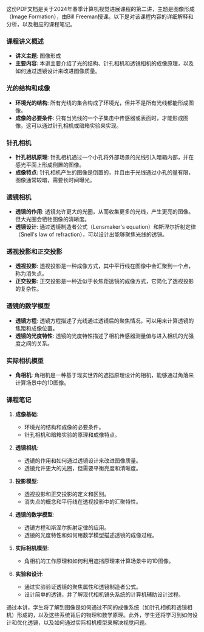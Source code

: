 这份PDF文档是关于2024年春季计算机视觉进展课程的第二讲，主题是图像形成（Image Formation），由Bill Freeman授课。以下是对该课程内容的详细解释和分析，以及相应的课程笔记。

### 课程讲义概述
- **讲义主题**: 图像形成
- **主要内容**: 本讲主要介绍了光的结构、针孔相机和透镜相机的成像原理，以及如何通过透镜设计来改进图像质量。

### 光的结构和成像
- **环境光的结构**: 所有光线的集合构成了环境光，但并不是所有光线都能形成图像。
- **成像的必要条件**: 只有当光线的一个子集击中传感器或表面时，才能形成图像。这可以通过针孔相机或暗箱实验来实现。

### 针孔相机
- **针孔相机原理**: 针孔相机通过一个小孔将外部场景的光线引入暗箱内部，并在感光平面上形成倒置的图像。
- **成像特点**: 针孔相机产生的图像是倒置的，并且由于光线通过小孔的量有限，图像通常较暗，需要长时间曝光。

### 透镜相机
- **透镜的作用**: 透镜允许更大的光圈，从而收集更多的光线，产生更亮的图像。但大光圈会牺牲图像的清晰度。
- **透镜设计**: 通过透镜制造者公式（Lensmaker's equation）和斯涅尔折射定律（Snell's law of refraction），可以设计出能够聚焦光线的透镜。

### 透视投影和正交投影
- **透视投影**: 透视投影是一种成像方式，其中平行线在图像中会汇聚到一个点，称为消失点。
- **正交投影**: 正交投影是一种近似于长焦距透镜的成像方式，它简化了透视投影的复杂性。

### 透镜的数学模型
- **透镜方程**: 透镜方程描述了光线通过透镜后的聚焦情况，可以用来计算透镜的焦距和成像位置。
- **透镜的光度特性**: 透镜的光度特性描述了相机传感器测量值与进入相机的光强度之间的关系。

### 实际相机模型
- **角相机**: 角相机是一种基于现实世界的遮挡原理设计的相机，能够通过角落来计算场景中的1D图像。

### 课程笔记
1. **成像基础**:
   - 环境光的结构和成像的必要条件。
   - 针孔相机和暗箱实验的原理和成像特点。

2. **透镜相机**:
   - 透镜的作用和如何通过透镜设计来改进图像质量。
   - 透镜允许更大的光圈，但需要平衡亮度和清晰度。

3. **投影模型**:
   - 透视投影和正交投影的定义和区别。
   - 消失点的概念和平行线在透视投影中的汇聚特性。

4. **透镜的数学模型**:
   - 透镜方程和斯涅尔折射定律的应用。
   - 透镜的光度特性和如何用数学模型描述透镜的成像过程。

5. **实际相机模型**:
   - 角相机的工作原理和如何利用遮挡原理来计算场景中的1D图像。

6. **实验和设计**:
   - 通过实验验证透镜的聚焦属性和透镜制造者公式。
   - 设计简单的透镜，并了解现代相机镜头系统的计算机辅助设计过程。

通过本讲，学生将了解到图像是如何通过不同的成像系统（如针孔相机和透镜相机）形成的，以及这些系统背后的物理和数学原理。此外，学生还将学习到如何设计和优化透镜，以及如何通过实际相机模型来解决视觉问题。
